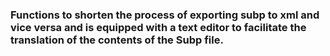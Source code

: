 ### Functions to shorten the process of exporting subp to xml and vice versa and is equipped with a text editor to facilitate the translation of the contents of the Subp file.
